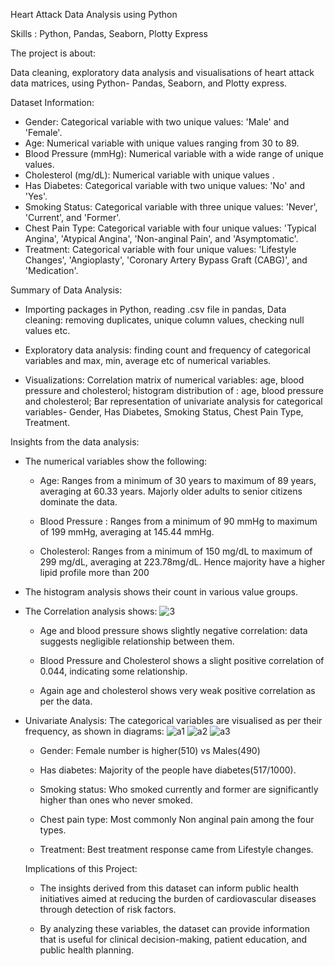 Heart Attack Data Analysis using Python 

Skills : Python, Pandas, Seaborn, Plotty Express

The project is about:

Data cleaning, exploratory data analysis and visualisations of heart attack data matrices, using Python- Pandas, Seaborn, and Plotty express.

Dataset Information:

- Gender: Categorical variable with two unique values: 'Male' and 'Female'.
- Age: Numerical variable with unique values ranging from 30 to 89. 
- Blood Pressure (mmHg): Numerical variable with a wide range of unique values.
-  Cholesterol (mg/dL): Numerical variable with unique values .
- Has Diabetes: Categorical variable with two unique values: 'No' and 'Yes'.
- Smoking Status: Categorical variable with three unique values: 'Never', 'Current', and 'Former'.
- Chest Pain Type: Categorical variable with four unique values: 'Typical Angina', 'Atypical Angina', 'Non-anginal Pain', and 'Asymptomatic'.
- Treatment: Categorical variable with four unique values: 'Lifestyle Changes', 'Angioplasty', 'Coronary Artery Bypass Graft (CABG)', and 'Medication'.

Summary of Data Analysis:

- Importing packages in Python, reading .csv file in pandas, Data cleaning: removing duplicates, unique column values, checking null values etc.
 
- Exploratory data analysis: finding count and frequency of categorical variables and max, min, average etc of numerical variables.
  
- Visualizations: Correlation matrix of numerical variables: age, blood pressure and cholesterol; histogram distribution of : age, blood pressure and cholesterol;
                  Bar representation of univariate analysis for categorical variables- Gender, Has Diabetes, Smoking Status, Chest Pain Type, Treatment.

Insights from the data analysis:

- The numerical variables show the following:
  
     - Age: Ranges from a minimum of 30 years to maximum of 89 years, averaging at 60.33 years. Majorly older adults to senior citizens dominate the data.
        
     - Blood Pressure : Ranges from a minimum of 90 mmHg to maximum of 199 mmHg, averaging at 145.44 mmHg.
    
     - Cholesterol: Ranges from a minimum of 150 mg/dL to maximum of 299 mg/dL, averaging at 223.78mg/dL. Hence majority have a higher lipid profile more than 200
        
- The histogram analysis shows their count in various value groups.
  
- The Correlation analysis shows:
  ![3](https://github.com/user-attachments/assets/ff7a267e-40f6-4026-a0b2-512328e6a8b2)

     - Age and blood pressure shows slightly negative correlation: data suggests negligible relationship between them.
        
     -  Blood Pressure and Cholesterol shows a slight positive correlation of 0.044, indicating some relationship.
        
     - Again age and cholesterol shows very weak positive correlation as per the data.

- Univariate Analysis: The categorical variables are visualised as per their frequency, as shown in diagrams: 
  ![a1](https://github.com/user-attachments/assets/1c677b2c-f717-4cca-9572-fe6d6433aa61)
  ![a2](https://github.com/user-attachments/assets/241a012f-c421-401d-b860-9e90fdadde5b)
                    ![a3](https://github.com/user-attachments/assets/3b082d95-d7d9-4627-93dc-db630004f590)

     - Gender: Female number is higher(510) vs Males(490)
        
     - Has diabetes: Majority of the people have diabetes(517/1000).
        
     - Smoking status: Who smoked currently and former are significantly higher than ones who never smoked.
        
     - Chest pain type: Most commonly Non anginal pain among the four types.
  
     - Treatment: Best treatment response came from Lifestyle changes.
 
  Implications of this Project:

   - The insights derived from this dataset can inform public health initiatives aimed at reducing the burden of cardiovascular diseases through detection of risk factors.
   
   - By analyzing these variables, the dataset can provide information that is useful for clinical decision-making, patient education, and public health planning.
